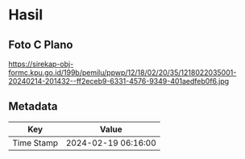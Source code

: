 # Hasil

## Foto C Plano

https://sirekap-obj-formc.kpu.go.id/199b/pemilu/ppwp/12/18/02/20/35/1218022035001-20240214-201432--ff2eceb9-6331-4576-9349-401aedfeb0f6.jpg


## Metadata

| Key        | Value               |
| ---------- | ------------------- |
| Time Stamp | 2024-02-19 06:16:00 |



